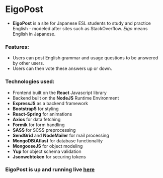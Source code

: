# EigoPost

- **EigoPost** is a site for Japanese ESL students to study and practice English - modeled after sites such as StackOverflow. _Eigo_ means English in Japanese.

### Features:

  - Users can post English grammar and usage questions to be answered by other users.
  - Users can then vote these answers up or down.

### Technologies used:

  - Frontend built on the **React** Javascript library
  - Backend built on the **NodeJS** Runtime Environment
  - **ExpressJS** as a backend framework
  - **Bootstrap5** for styling
  - **React-Spring** for animations
  - **Axios** for data fetching
  - **Formik** for form handling
  - **SASS** for SCSS preprocessing
  - **SendGrid** and **NodeMailer** for mail processing
  - **MongoDB(Atlas)** for database functionality
  - **MongooseJS** for object modeling
  - **Yup** for object schema validation
  - **Jsonwebtoken** for securing tokens

### EigoPost is up and running live [here](https://eigopost.com)
